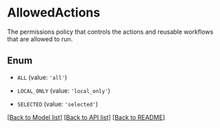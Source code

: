 # AllowedActions

The permissions policy that controls the actions and reusable workflows that are allowed to run.

## Enum

* `ALL` (value: `'all'`)

* `LOCAL_ONLY` (value: `'local_only'`)

* `SELECTED` (value: `'selected'`)

[[Back to Model list]](../README.md#documentation-for-models) [[Back to API list]](../README.md#documentation-for-api-endpoints) [[Back to README]](../README.md)


